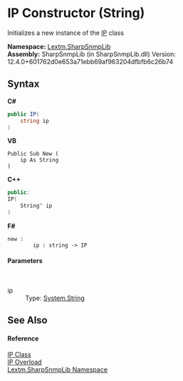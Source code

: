 # IP Constructor (String)
 

Initializes a new instance of the <a href="T_Lextm_SharpSnmpLib_IP">IP</a> class

**Namespace:**&nbsp;<a href="N_Lextm_SharpSnmpLib">Lextm.SharpSnmpLib</a><br />**Assembly:**&nbsp;SharpSnmpLib (in SharpSnmpLib.dll) Version: 12.4.0+601762d0e653a71ebb69af963204dfbfb6c26b74

## Syntax

**C#**<br />
``` C#
public IP(
	string ip
)
```

**VB**<br />
``` VB
Public Sub New ( 
	ip As String
)
```

**C++**<br />
``` C++
public:
IP(
	String^ ip
)
```

**F#**<br />
``` F#
new : 
        ip : string -> IP
```


#### Parameters
&nbsp;<dl><dt>ip</dt><dd>Type: <a href="https://docs.microsoft.com/dotnet/api/system.string" target="_blank" rel="noopener noreferrer">System.String</a><br /></dd></dl>

## See Also


#### Reference
<a href="T_Lextm_SharpSnmpLib_IP">IP Class</a><br /><a href="Overload_Lextm_SharpSnmpLib_IP__ctor">IP Overload</a><br /><a href="N_Lextm_SharpSnmpLib">Lextm.SharpSnmpLib Namespace</a><br />
